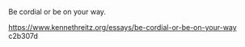 Be cordial or be on your way.

https://www.kennethreitz.org/essays/be-cordial-or-be-on-your-way
c2b307d
